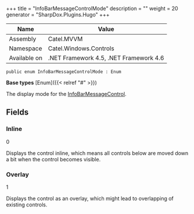

+++
title = "InfoBarMessageControlMode" 
description = ""
weight = 20
generator = "SharpDox.Plugins.Hugo"
+++

Name|Value
---|---
Assembly|Catel.MVVM
Namespace|Catel.Windows.Controls
Available on|.NET Framework 4.5, .NET Framework 4.6

```
public enum InfoBarMessageControlMode : Enum
```

**Base types**
[Enum]({{&lt; relref "#" &gt;}})

The display mode for the [InfoBarMessageControl](#).

## Fields

### Inline

0

Displays the control inline, which means all controls below are moved down a bit when the control becomes visible.

### Overlay

1

Displays the control as an overlay, which might lead to overlapping of existing controls.

